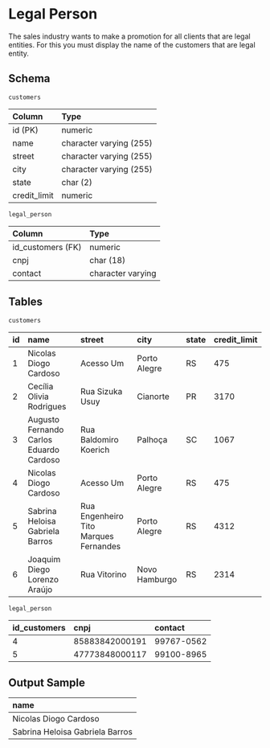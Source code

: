 # Legal Person
The sales industry wants to make a promotion for all clients that are legal entities. For this you must display the name of the customers that are legal entity.

## Schema
    customers
| Column       | Type                    |
|:-------------|:------------------------|
| id (PK)      | numeric                 |
| name         | character varying (255) |
| street       | character varying (255) |
| city         | character varying (255) |
| state        | char (2)                |
| credit_limit | numeric                 |
    
    legal_person
| Column            | Type             |
|:------------------|:-----------------|
| id_customers (FK) |numeric           |
| cnpj              |char (18)         |
| contact           |character varying |

## Tables
    customers
| id | name                                    | street                                | city          | state | credit_limit |
|:---|:----------------------------------------|:--------------------------------------|:--------------|:------|:-------------|
| 1  | Nicolas Diogo Cardoso                   | Acesso Um                             | Porto Alegre  | RS    | 475          |
| 2  | Cecília Olivia Rodrigues                | Rua Sizuka Usuy                       | Cianorte      | PR    | 3170         |
| 3  | Augusto Fernando Carlos Eduardo Cardoso | Rua Baldomiro Koerich                 | Palhoça       | SC    | 1067         |
| 4  | Nicolas Diogo Cardoso                   | Acesso Um                             | Porto Alegre  | RS    | 475          |
| 5  | Sabrina Heloisa Gabriela Barros         | Rua Engenheiro Tito Marques Fernandes | Porto Alegre  | RS    | 4312         |
| 6  | Joaquim Diego Lorenzo Araújo            | Rua Vitorino                          | Novo Hamburgo | RS    | 2314         |

    legal_person
| id_customers | cnpj           | contact    |
|:-------------|:---------------|:-----------|
| 4            | 85883842000191 | 99767-0562 |
| 5            | 47773848000117 | 99100-8965 |

## Output Sample
| name                            |
|:--------------------------------|
| Nicolas Diogo Cardoso           |
| Sabrina Heloisa Gabriela Barros |
